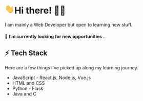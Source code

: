 # <img src="https://raw.githubusercontent.com/ABSphreak/ABSphreak/master/gifs/Hi.gif" width="30px">Hi there! 👨‍💻

I am mainly a Web Developer but open to learning new stuff.

#### 🔭 I’m currently looking for new opportunities .


## ⚡ Tech Stack

Here are a few things I've picked up along my learning journey.

- JavaScript - React.js, Node.js, Vue.js
- HTML and CSS
- Python - Flask
- Java and C


